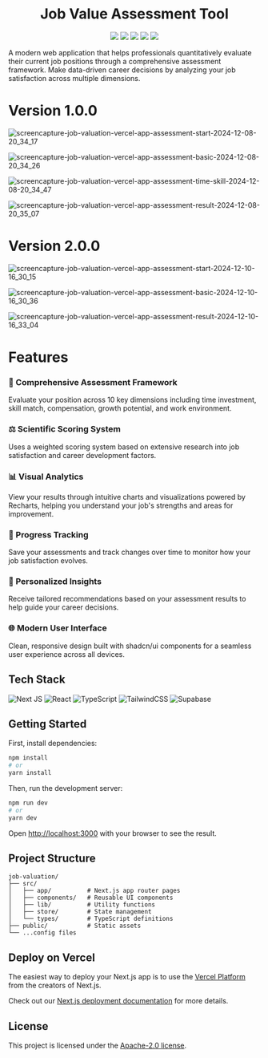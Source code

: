 <div align="center">
 <h1>Job Value Assessment Tool</h1>
 <img src="https://img.shields.io/badge/Next.js-15.0.4-black?style=flat&logo=next.js" />
 <img src="https://img.shields.io/badge/React-18.2.0-blue?style=flat&logo=react" />
 <img src="https://img.shields.io/badge/TypeScript-5.0.0-blue?style=flat&logo=typescript" />
 <img src="https://img.shields.io/badge/Tailwind-3.4.1-blue?style=flat&logo=tailwind-css" />
 <img src="https://img.shields.io/badge/License-MIT-green?style=flat" />
</div>

A modern web application that helps professionals quantitatively evaluate their current job positions through a comprehensive assessment framework. Make data-driven career decisions by analyzing your job satisfaction across multiple dimensions.

# Version 1.0.0
![screencapture-job-valuation-vercel-app-assessment-start-2024-12-08-20_34_17](https://github.com/user-attachments/assets/67e0705f-be83-4b35-9b4e-558af411efbf)

![screencapture-job-valuation-vercel-app-assessment-basic-2024-12-08-20_34_26](https://github.com/user-attachments/assets/d490773d-1a12-4c56-a851-5ba36c561e19)

![screencapture-job-valuation-vercel-app-assessment-time-skill-2024-12-08-20_34_47](https://github.com/user-attachments/assets/5a38727a-5159-4a06-a9d9-30f95bec2554)

![screencapture-job-valuation-vercel-app-assessment-result-2024-12-08-20_35_07](https://github.com/user-attachments/assets/994912f0-cdb7-497c-b30c-778bd8b7aa69)

# Version 2.0.0
![screencapture-job-valuation-vercel-app-assessment-start-2024-12-10-16_30_15](https://github.com/user-attachments/assets/ad77581b-ba95-422d-8d1a-9e84af1e60c3)

![screencapture-job-valuation-vercel-app-assessment-basic-2024-12-10-16_30_36](https://github.com/user-attachments/assets/5be37b30-d8dc-4f90-ac0c-f3ec15d9d918)

![screencapture-job-valuation-vercel-app-assessment-result-2024-12-10-16_33_04](https://github.com/user-attachments/assets/e09672a0-be2f-46d9-94f2-fde21028b050)


# Features

### 🎯 Comprehensive Assessment Framework
Evaluate your position across 10 key dimensions including time investment, skill match, compensation, growth potential, and work environment.

### ⚖️ Scientific Scoring System
Uses a weighted scoring system based on extensive research into job satisfaction and career development factors.

### 📊 Visual Analytics
View your results through intuitive charts and visualizations powered by Recharts, helping you understand your job's strengths and areas for improvement.

### 🔄 Progress Tracking
Save your assessments and track changes over time to monitor how your job satisfaction evolves.

### 💼 Personalized Insights
Receive tailored recommendations based on your assessment results to help guide your career decisions.

### 🌐 Modern User Interface
Clean, responsive design built with shadcn/ui components for a seamless user experience across all devices.

## Tech Stack

![Next JS](https://img.shields.io/badge/Next.js-black?style=for-the-badge&logo=next.js&logoColor=white)
![React](https://img.shields.io/badge/react-%2320232a.svg?style=for-the-badge&logo=react&logoColor=%2361DAFB)
![TypeScript](https://img.shields.io/badge/typescript-%23007ACC.svg?style=for-the-badge&logo=typescript&logoColor=white)
![TailwindCSS](https://img.shields.io/badge/tailwindcss-%2338B2AC.svg?style=for-the-badge&logo=tailwind-css&logoColor=white)
![Supabase](https://img.shields.io/badge/Supabase-3ECF8E?style=for-the-badge&logo=supabase&logoColor=white)

## Getting Started

First, install dependencies:

```bash
npm install
# or
yarn install
```

Then, run the development server:

```bash
npm run dev
# or
yarn dev
```

Open [http://localhost:3000](http://localhost:3000) with your browser to see the result.

## Project Structure

```
job-valuation/
├── src/
│   ├── app/          # Next.js app router pages
│   ├── components/   # Reusable UI components
│   ├── lib/          # Utility functions
│   ├── store/        # State management
│   └── types/        # TypeScript definitions
├── public/           # Static assets
└── ...config files
```

## Deploy on Vercel

The easiest way to deploy your Next.js app is to use the [Vercel Platform](https://vercel.com/new?utm_medium=default-template&filter=next.js&utm_source=create-next-app&utm_campaign=create-next-app-readme) from the creators of Next.js.

Check out our [Next.js deployment documentation](https://nextjs.org/docs/deployment) for more details.

## License

This project is licensed under the [Apache-2.0 license](LICENSE).
